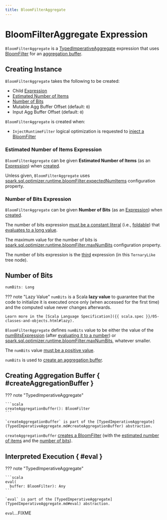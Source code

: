```yaml
---
title: BloomFilterAggregate
---
```


# BloomFilterAggregate Expression

`BloomFilterAggregate` is a [TypedImperativeAggregate](TypedImperativeAggregate.md) expression that uses [BloomFilter](../bloom-filter-join/BloomFilter.md) for an [aggregation buffer](#createAggregationBuffer).

## Creating Instance

`BloomFilterAggregate` takes the following to be created:

* <span id="child"> Child [Expression](Expression.md)
* [Estimated Number of Items](#estimatedNumItemsExpression)
* [Number of Bits](#numBitsExpression)
* <span id="mutableAggBufferOffset"> Mutable Agg Buffer Offset (default: `0`)
* <span id="inputAggBufferOffset"> Input Agg Buffer Offset (default: `0`)

`BloomFilterAggregate` is created when:

* `InjectRuntimeFilter` logical optimization is requested to [inject a BloomFilter](../logical-optimizations/InjectRuntimeFilter.md#injectBloomFilter)

### <span id="estimatedNumItemsExpression"> Estimated Number of Items Expression

`BloomFilterAggregate` can be given **Estimated Number of Items** (as an [Expression](Expression.md)) when [created](#creating-instance).

Unless given, `BloomFilterAggregate` uses [spark.sql.optimizer.runtime.bloomFilter.expectedNumItems](../configuration-properties.md#spark.sql.optimizer.runtime.bloomFilter.expectedNumItems) configuration property.

### <span id="numBitsExpression"> Number of Bits Expression

`BloomFilterAggregate` can be given **Number of Bits** (as an [Expression](Expression.md)) when [created](#creating-instance).

The number of bits expression [must be a constant literal](#checkInputDataTypes) (i.e., [foldable](Expression.md#foldable)) that [evaluates to a long value](#numBits).

The maximum value for the number of bits is [spark.sql.optimizer.runtime.bloomFilter.maxNumBits](../configuration-properties.md#spark.sql.optimizer.runtime.bloomFilter.maxNumBits) configuration property.

The number of bits expression is the [third](#third) expression (in this `TernaryLike` tree node).

## <span id="numBits"> Number of Bits

```scala
numBits: Long
```

??? note "Lazy Value"
    `numBits` is a Scala **lazy value** to guarantee that the code to initialize it is executed once only (when accessed for the first time) and the computed value never changes afterwards.

    Learn more in the [Scala Language Specification]({{ scala.spec }}/05-classes-and-objects.html#lazy).

`BloomFilterAggregate` defines `numBits` value to be either the value of the [numBitsExpression](#numBitsExpression) (after [evaluating it to a number](Expression.md#eval)) or [spark.sql.optimizer.runtime.bloomFilter.maxNumBits](../configuration-properties.md#spark.sql.optimizer.runtime.bloomFilter.maxNumBits), whatever smaller.

The `numBits` value [must be a positive value](#checkInputDataTypes).

`numBits` is used to [create an aggregation buffer](#createAggregationBuffer).

## Creating Aggregation Buffer { #createAggregationBuffer }

??? note "TypedImperativeAggregate"

    ```scala
    createAggregationBuffer(): BloomFilter
    ```

    `createAggregationBuffer` is part of the [TypedImperativeAggregate](TypedImperativeAggregate.md#createAggregationBuffer) abstraction.

`createAggregationBuffer` [creates a BloomFilter](../bloom-filter-join/BloomFilter.md#create) (with the [estimated number of items](#estimatedNumItems) and the [number of bits](#numBits)).

## Interpreted Execution { #eval }

??? note "TypedImperativeAggregate"

    ```scala
    eval(
      buffer: BloomFilter): Any
    ```

    `eval` is part of the [TypedImperativeAggregate](TypedImperativeAggregate.md#eval) abstraction.

`eval`...FIXME
